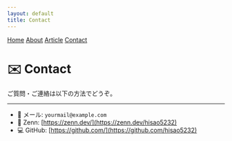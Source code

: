 ```yaml
---
layout: default
title: Contact
---
```


<div class="navbar">
  <a href="/">Home</a>
  <a href="/about">About</a>
  <a href="/article">Article</a>
  <a href="/contact">Contact</a>
</div>

# ✉️ Contact

ご質問・ご連絡は以下の方法でどうぞ。

---

- 📧 メール: `yourmail@example.com`  
- 🧠 Zenn: [https://zenn.dev/](https://zenn.dev/hisao5232)  
- 💻 GitHub: [https://github.com/](https://github.com/hisao5232)
